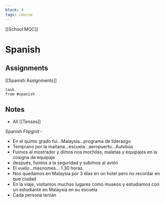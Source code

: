 ```yaml
---
block: 4
tags: course
---
```


[[School MOC]]
# Spanish


## Assignments
[[Spanish Assignments]]
```dataview
task
from #spanish 
```

## Notes
- All [[Tenses]]

Spanish Flipgrid - 
- En el quinto grado fui...Malaysia...programa de liderazgo
- Temprano por la mañana...escuela...aeropuerto...Autobús
- Fuimos al mostrador y dimos nos mochilas, maletas y equipajes en la cosigna de equipaje
- después, fuimos a la seguridad y subimos al avión
- El vuelo...masnomes... 1.30 horas.
- Nos quedamos en Malaysia por 3 días en un hotel pero no recordar en que ciudad
- En la viaje, visitamos muchas lugares como museos y estudiamos con un estudiante en Malaysia en su escuela
- Cada persona tenían


